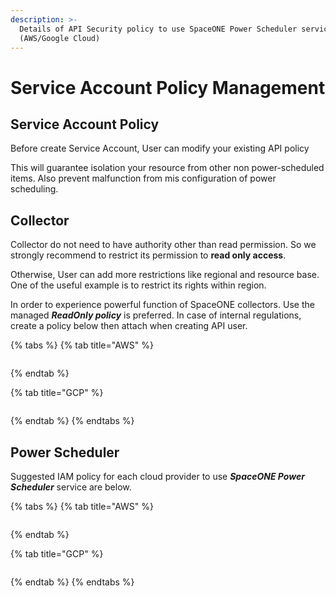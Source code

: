 ```yaml
---
description: >-
  Details of API Security policy to use SpaceONE Power Scheduler service
  (AWS/Google Cloud)
---
```


# Service Account Policy Management

## Service Account Policy

Before create Service Account, User can modify your existing API policy

This will guarantee isolation your resource from other non power-scheduled items. Also prevent malfunction from mis configuration of power scheduling.



## Collector 

Collector do not need to have authority other than read permission. So we strongly recommend to restrict its permission to **read only access**. 

Otherwise, User can add more restrictions like regional and resource base. One of the useful example is to restrict its rights within region.

In order to experience powerful function of SpaceONE collectors. Use the managed _**ReadOnly policy**_ is preferred. In case of internal regulations, create a policy below then attach when creating API user.



{% tabs %}
{% tab title="AWS" %}
```text

```
{% endtab %}

{% tab title="GCP" %}
```

```
{% endtab %}
{% endtabs %}

 



## Power Scheduler

Suggested IAM policy for each cloud provider to use _**SpaceONE Power Scheduler**_ service are below.



{% tabs %}
{% tab title="AWS" %}
```text

```
{% endtab %}

{% tab title="GCP" %}
```text

```
{% endtab %}
{% endtabs %}



